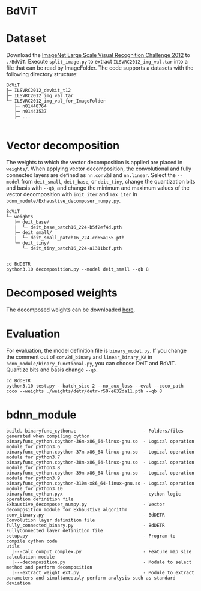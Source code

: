 # BdViT

# Dataset
Download the [ImageNet Large Scale Visual Recognition Challenge 2012](https://image-net.org/challenges/LSVRC/2012/) to `./BdViT`.
Execute `split_image.py` to extract `ILSVRC2012_img_val.tar` into a file that can be read by ImageFolder.
The code supports a datasets with the following directory structure:
```
BdViT
├─ ILSVRC2012_devkit_t12
├─ ILSVRC2012_img_val.tar
└─ ILSVRC2012_img_val_for_ImageFolder
   ├─ n01440764
   ├─ n01443537
   ├─ ...
   
```

# Vector decomposition
The weights to which the vector decomposition is applied are placed in `weights/`.
When applying vector decomposition, the convolutional and fully connected layers are defined as `nn.conv2d` and `nn.linear`.
Select the `--model` from `deit_small`, `deit_base`, or `deit_tiny`, change the quantization bits and basis with `--qb`, and change the minimum and maximum values ​​​​of the vector decomposition with `init_iter` and `max_iter` in `bdnn_module/Exhaustive_decomposer_numpy.py`.
```
BdViT
└─ weights
   ├─ deit_base/
   |  └─ deit_base_patch16_224-b5f2ef4d.pth
   ├─ deit_small/
   |  └─ deit_small_patch16_224-cd65a155.pth
   └─ deit_tiny/
      └─ deit_tiny_patch16_224-a1311bcf.pth
   
```
```
cd BdDETR
python3.10 decomposition.py --model deit_small --qb 8
```

# Decomposed weights
The decomposed weights can be downloaded [here](https://drive.google.com/file/d/1nSLbYJCZ_Dm0dO9xUBha6OXjCJlFhLVP/view?usp=sharing).

# Evaluation
For evaluation, the model definition file is `binary_model.py`.
If you change the comment out of `conv2d_binary` and `linear_binary_KA` in `bdnn_module/binary_functional.py`, you can choose DeiT and BdViT.
Quantize bits and basis change `--qb`.
```
cd BdDETR
python3.10 test.py --batch_size 2 --no_aux_loss --eval --coco_path coco --weights ./weights/detr/detr-r50-e632da11.pth --qb 8
```

# bdnn_module
```
build, binaryfunc_cython.c                         - Folders/files generated when compiling cython
binaryfunc_cython.cpython-36m-x86_64-linux-gnu.so  - Logical operation module for python3.6
binaryfunc_cython.cpython-37m-x86_64-linux-gnu.so  - Logical operation module for python3.7
binaryfunc_cython.cpython-38m-x86_64-linux-gnu.so  - Logical operation module for python3.8
binaryfunc_cython.cpython-39m-x86_64-linux-gnu.so  - Logical operation module for python3.9
binaryfunc_cython.cpython-310m-x86_64-linux-gnu.so - Logical operation module for python3.10
binaryfunc_cython.pyx                              - cython logic operation definition file
Exhaustive_decomposer_numpy.py                     - Vector decomposition module for Exhaustive algorithm
conv_binary.py                                     - BdDETR Convolution layer definition file
fully_connected_binary.py                          - BdDETR FullyConnected layer definition file
setup.py                                           - Program to compile cython code
utils 
  |---calc_comput_complex.py                       - Feature map size calculation module
  |---decomposition.py                             - Module to select method and perform decomposition
  |---extract_weight_ext.py                        - Module to extract parameters and simultaneously perform analysis such as standard deviation
```
